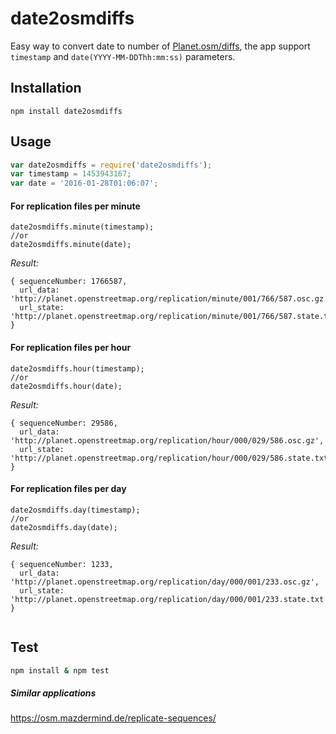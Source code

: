 # date2osmdiffs

Easy way to convert date to number of [Planet.osm/diffs](http://wiki.openstreetmap.org/wiki/Planet.osm/diffs), the app support `timestamp` and `date(YYYY-MM-DDThh:mm:ss)` parameters.

## Installation

`npm install date2osmdiffs`

## Usage

```js
var date2osmdiffs = require('date2osmdiffs');
var timestamp = 1453943167;
var date = '2016-01-28T01:06:07';
```
#### For replication files per minute

```
date2osmdiffs.minute(timestamp);
//or 
date2osmdiffs.minute(date);
```
*Result:*

```
{ sequenceNumber: 1766587,
  url_data: 'http://planet.openstreetmap.org/replication/minute/001/766/587.osc.gz',
  url_state: 'http://planet.openstreetmap.org/replication/minute/001/766/587.state.txt' 
}
```

#### For replication files per hour

```
date2osmdiffs.hour(timestamp);
//or 
date2osmdiffs.hour(date);
```
*Result:*

```
{ sequenceNumber: 29586,
  url_data: 'http://planet.openstreetmap.org/replication/hour/000/029/586.osc.gz',
  url_state: 'http://planet.openstreetmap.org/replication/hour/000/029/586.state.txt' }

```

#### For replication files per day

```
date2osmdiffs.day(timestamp);
//or 
date2osmdiffs.day(date);
```
*Result:*

```
{ sequenceNumber: 1233,
  url_data: 'http://planet.openstreetmap.org/replication/day/000/001/233.osc.gz',
  url_state: 'http://planet.openstreetmap.org/replication/day/000/001/233.state.txt' }
  
```


## Test

```sh
npm install & npm test

```

##### Similar applications
https://osm.mazdermind.de/replicate-sequences/